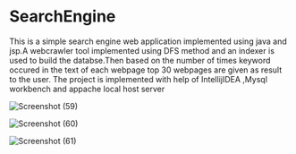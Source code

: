# SearchEngine
This is a simple search engine web application implemented using java and jsp.A webcrawler tool implemented using DFS method and an indexer is used to build the databse.Then based on the number of times keyword occured in the text of each webpage top 30 webpages are given as result to the user.
The project is implemented with help of IntellijIDEA ,Mysql workbench and appache local host server


![Screenshot (59)](https://github.com/atifpv11/SearchEngine/assets/115897151/101758b7-aa15-46db-9b2b-8a019beb6a53)


![Screenshot (60)](https://github.com/atifpv11/SearchEngine/assets/115897151/17575fd5-e2be-4ce4-9ae3-f6614da8020e)


![Screenshot (61)](https://github.com/atifpv11/SearchEngine/assets/115897151/200d8bee-727f-4b9c-b008-024e27c3ae6b)

